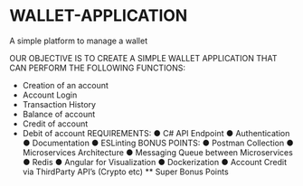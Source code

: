 # WALLET-APPLICATION
A simple platform to manage a wallet

OUR OBJECTIVE IS TO CREATE A SIMPLE WALLET APPLICATION THAT CAN PERFORM THE FOLLOWING FUNCTIONS:
- Creation of an account
- Account Login
- Transaction History
- Balance of account
- Credit of account
- Debit of account
REQUIREMENTS:
● C# API Endpoint
● Authentication
● Documentation
● ESLinting
BONUS POINTS:
● Postman Collection
● Microservices Architecture
● Messaging Queue between Microservices
● Redis
● Angular for Visualization
● Dockerization
● Account Credit via ThirdParty API’s (Crypto etc) ** Super Bonus Points


